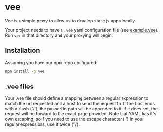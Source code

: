 vee
===

Vee is a simple proxy to allow us to develop static js apps locally.

Your project needs to have a `.vee` yaml configuration file (see [example.vee](https://git.hubteam.com/HubSpot/vee/blob/master/example.vee)).  Run
`vee` in that directory and your proxying will begin.

Installation
------------

Assuming you have our npm repo configured:

```bash
npm install -g vee
```

.vee files
----------

Your .vee file should define a mapping between a regular expression to match the url
requested and a host to send the request to.  If the host ends with a slash ('/'), the
passed in path will be appended to it, if it does not, the request will be forward to
the exact page provided.  Note that YAML has it's own escaping, so if you need to
use the escape character ('\') in your regular expressions, use it twice ('\\').
